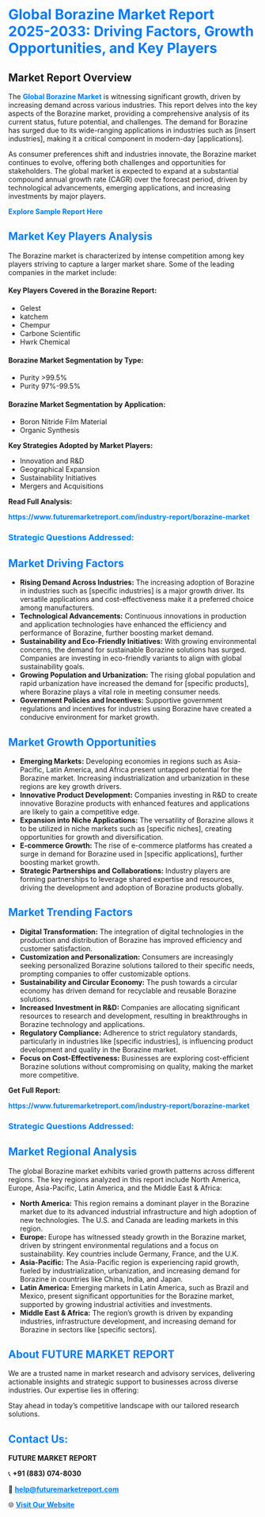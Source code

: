 <h1 style="color: #007BFF;">Global Borazine Market Report 2025-2033: Driving Factors, Growth Opportunities, and Key Players</h1>

<section id="overview">
<h2>Market Report Overview</h2>
<p>The <a href="https://www.futuremarketreport.com/industry-report/borazine-market" style="color: #007BFF; text-decoration: none;"><strong>Global Borazine Market</strong></a> is witnessing significant growth, driven by increasing demand across various industries. This report delves into the key aspects of the Borazine market, providing a comprehensive analysis of its current status, future potential, and challenges. The demand for Borazine has surged due to its wide-ranging applications in industries such as [insert industries], making it a critical component in modern-day [applications].</p>
<p>As consumer preferences shift and industries innovate, the Borazine market continues to evolve, offering both challenges and opportunities for stakeholders. The global market is expected to expand at a substantial compound annual growth rate (CAGR) over the forecast period, driven by technological advancements, emerging applications, and increasing investments by major players.</p>
</section>

<section id="overview">
<p><a href="https://www.futuremarketreport.com/request-sample/reportId=26679" style="color: #007BFF; text-decoration: none;"><strong>Explore Sample Report Here</strong></a></p>
</section>

<section id="key-players">
<h2 style="color: #007BFF;">Market Key Players Analysis</h2>
<p>The Borazine market is characterized by intense competition among key players striving to capture a larger market share. Some of the leading companies in the market include:</p>
<h4>Key Players Covered in the Borazine Report:</h4>
<ul><li>Gelest</li><li>katchem</li><li>Chempur</li><li>Carbone Scientific</li><li>Hwrk Chemical</li></ul>
<h4>Borazine Market Segmentation by Type:</h4>
<ul><li>Purity &gt;99.5%</li><li>Purity 97%-99.5%</li></ul>

<h4>Borazine Market Segmentation by Application:</h4>
<ul><li>Boron Nitride Film Material</li><li>Organic Synthesis</li></ul>
<p><strong>Key Strategies Adopted by Market Players:</strong></p>
<ul>
<li>Innovation and R&D</li>
<li>Geographical Expansion</li>
<li>Sustainability Initiatives</li>
<li>Mergers and Acquisitions</li>
</ul>
</section>

<section>
<p><strong>Read Full Analysis: </strong></p><a href="https://www.futuremarketreport.com/industry-report/borazine-market" style="color: #007BFF; text-decoration: none;"><strong>https://www.futuremarketreport.com/industry-report/borazine-market</strong></a>
<h3 style="color: #007BFF;">Strategic Questions Addressed:</h3>
</section>

<section id="driving-factors">
<h2 style="color: #007BFF;">Market Driving Factors</h2>
<ul>
<li><strong>Rising Demand Across Industries:</strong> The increasing adoption of Borazine in industries such as [specific industries] is a major growth driver. Its versatile applications and cost-effectiveness make it a preferred choice among manufacturers.</li>
<li><strong>Technological Advancements:</strong> Continuous innovations in production and application technologies have enhanced the efficiency and performance of Borazine, further boosting market demand.</li>
<li><strong>Sustainability and Eco-Friendly Initiatives:</strong> With growing environmental concerns, the demand for sustainable Borazine solutions has surged. Companies are investing in eco-friendly variants to align with global sustainability goals.</li>
<li><strong>Growing Population and Urbanization:</strong> The rising global population and rapid urbanization have increased the demand for [specific products], where Borazine plays a vital role in meeting consumer needs.</li>
<li><strong>Government Policies and Incentives:</strong> Supportive government regulations and incentives for industries using Borazine have created a conducive environment for market growth.</li>
</ul>
</section>

<section id="growth-opportunities">
<h2 style="color: #007BFF;">Market Growth Opportunities</h2>
<ul>
<li><strong>Emerging Markets:</strong> Developing economies in regions such as Asia-Pacific, Latin America, and Africa present untapped potential for the Borazine market. Increasing industrialization and urbanization in these regions are key growth drivers.</li>
<li><strong>Innovative Product Development:</strong> Companies investing in R&D to create innovative Borazine products with enhanced features and applications are likely to gain a competitive edge.</li>
<li><strong>Expansion into Niche Applications:</strong> The versatility of Borazine allows it to be utilized in niche markets such as [specific niches], creating opportunities for growth and diversification.</li>
<li><strong>E-commerce Growth:</strong> The rise of e-commerce platforms has created a surge in demand for Borazine used in [specific applications], further boosting market growth.</li>
<li><strong>Strategic Partnerships and Collaborations:</strong> Industry players are forming partnerships to leverage shared expertise and resources, driving the development and adoption of Borazine products globally.</li>
</ul>
</section>

<section id="trending-factors">
<h2 style="color: #007BFF;">Market Trending Factors</h2>
<ul>
<li><strong>Digital Transformation:</strong> The integration of digital technologies in the production and distribution of Borazine has improved efficiency and customer satisfaction.</li>
<li><strong>Customization and Personalization:</strong> Consumers are increasingly seeking personalized Borazine solutions tailored to their specific needs, prompting companies to offer customizable options.</li>
<li><strong>Sustainability and Circular Economy:</strong> The push towards a circular economy has driven demand for recyclable and reusable Borazine solutions.</li>
<li><strong>Increased Investment in R&D:</strong> Companies are allocating significant resources to research and development, resulting in breakthroughs in Borazine technology and applications.</li>
<li><strong>Regulatory Compliance:</strong> Adherence to strict regulatory standards, particularly in industries like [specific industries], is influencing product development and quality in the Borazine market.</li>
<li><strong>Focus on Cost-Effectiveness:</strong> Businesses are exploring cost-efficient Borazine solutions without compromising on quality, making the market more competitive.</li>
</ul>
</section>

<section>
<p><strong>Get Full Report: </strong></p><a href="https://www.futuremarketreport.com/industry-report/borazine-market" style="color: #007BFF; text-decoration: none;"><strong>https://www.futuremarketreport.com/industry-report/borazine-market</strong></a>
<h3 style="color: #007BFF;">Strategic Questions Addressed:</h3>
</section>


<section id="regional-analysis">
<h2 style="color: #007BFF;">Market Regional Analysis</h2>
<p>The global Borazine market exhibits varied growth patterns across different regions. The key regions analyzed in this report include North America, Europe, Asia-Pacific, Latin America, and the Middle East & Africa:</p>
<ul>
<li><strong>North America:</strong> This region remains a dominant player in the Borazine market due to its advanced industrial infrastructure and high adoption of new technologies. The U.S. and Canada are leading markets in this region.</li>
<li><strong>Europe:</strong> Europe has witnessed steady growth in the Borazine market, driven by stringent environmental regulations and a focus on sustainability. Key countries include Germany, France, and the U.K.</li>
<li><strong>Asia-Pacific:</strong> The Asia-Pacific region is experiencing rapid growth, fueled by industrialization, urbanization, and increasing demand for Borazine in countries like China, India, and Japan.</li>
<li><strong>Latin America:</strong> Emerging markets in Latin America, such as Brazil and Mexico, present significant opportunities for the Borazine market, supported by growing industrial activities and investments.</li>
<li><strong>Middle East & Africa:</strong> The region’s growth is driven by expanding industries, infrastructure development, and increasing demand for Borazine in sectors like [specific sectors].</li>
</ul>
</section>

<footer>
<h2 style="color: #007BFF;">About FUTURE MARKET REPORT</h2>
<p>We are a trusted name in market research and advisory services, delivering actionable insights and strategic support to businesses across diverse industries. Our expertise lies in offering:</p>

<p>Stay ahead in today’s competitive landscape with our tailored research solutions.</p>

<h2 style="color: #007BFF;">Contact Us:</h2>
<p><strong>FUTURE MARKET REPORT</strong></p>
<p>📞 <strong>+91 (883) 074-8030</strong></p>
<p>📧 <strong><a href="mailto:help@futuremarketreport.com" style="color: #007BFF;">help@futuremarketreport.com</a></strong></p>
<p>🌐 <strong><a href="https://www.futuremarketreport.com/" style="color: #007BFF;">Visit Our Website</a></strong></p>
</footer>